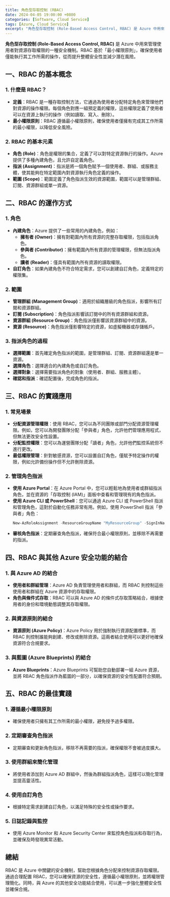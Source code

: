 ```yaml
---
title: 角色型存取控制 (RBAC)
date: 2024-04-05 19:00:00 +0800
categories: [Software, Cloud Service]
tags: [Azure, Cloud Service] 
excerpt: "角色型存取控制 (Role-Based Access Control, RBAC) 是 Azure 中用來管理使用者對資源存取權限的一種安全機制。"
---
```


**角色型存取控制 (Role-Based Access Control, RBAC)** 是 Azure 中用來管理使用者對資源存取權限的一種安全機制。RBAC 基於「最小權限原則」，確保使用者僅能執行其工作所需的操作，從而提升整體安全性並減少潛在風險。

## **一、RBAC 的基本概念**

### **1. 什麼是 RBAC？**
   - **定義**：RBAC 是一種存取控制方法，它通過為使用者分配特定角色來管理他們對資源的操作權限。每個角色對應一組預定義的權限，這些權限定義了使用者可以在資源上執行的操作（例如讀取、寫入、刪除）。
   - **最小權限原則**：RBAC 遵循最小權限原則，確保使用者僅擁有完成其工作所需的最小權限，以降低安全風險。

### **2. RBAC 的基本元素**
   - **角色 (Role)**：角色是權限的集合，定義了可以對特定資源執行的操作。Azure 提供了多種內建角色，且允許自定義角色。
   - **指派 (Assignment)**：指派是將一個角色賦予一個使用者、群組、或服務主體，使其能夠在特定範圍內對資源執行角色定義的操作。
   - **範圍 (Scope)**：範圍定義了角色指派生效的資源範圍，範圍可以是管理群組、訂閱、資源群組或單一資源。

## **二、RBAC 的運作方式**

### **1. 角色**
   - **內建角色**：Azure 提供了一些常用的內建角色，例如：
     - **擁有者 (Owner)**：擁有對範圍內所有資源的完整存取權限，包括指派角色。
     - **參與者 (Contributor)**：擁有範圍內所有資源的管理權限，但無法指派角色。
     - **讀者 (Reader)**：僅具有範圍內所有資源的讀取權限。
   - **自訂角色**：如果內建角色不符合特定需求，您可以創建自訂角色，定義特定的權限集。

### **2. 範圍**
   - **管理群組 (Management Group)**：適用於組織層級的角色指派，影響所有訂閱和資源群組。
   - **訂閱 (Subscription)**：角色指派影響該訂閱中的所有資源群組和資源。
   - **資源群組 (Resource Group)**：角色指派僅影響該資源群組中的資源。
   - **資源 (Resource)**：角色指派僅影響特定的資源，如虛擬機器或存儲帳戶。

### **3. 指派角色的過程**
   - **選擇範圍**：首先確定角色指派的範圍，是管理群組、訂閱、資源群組還是單一資源。
   - **選擇角色**：選擇適合的內建角色或自訂角色。
   - **選擇對象**：選擇需要指派角色的對象（使用者、群組、服務主體）。
   - **確認和指派**：確認配置後，完成角色的指派。

## **三、RBAC 的實踐應用**

### **1. 常見場景**
   - **分配資源管理權限**：使用 RBAC，您可以為不同團隊或部門分配資源管理權限。例如，您可以為開發團隊分配「參與者」角色，允許他們管理應用程式，但無法更改安全性設置。
   - **分配監控權限**：您可以為運營團隊分配「讀者」角色，允許他們監控系統但不進行更改。
   - **最低權限管理**：針對敏感資源，您可以設置自訂角色，僅賦予特定操作的權限，例如允許備份操作但不允許刪除資源。

### **2. 管理角色指派**
   - **使用 Azure Portal**：在 Azure Portal 中，您可以輕鬆地為使用者或群組指派角色，並在資源的「存取控制 (IAM)」面板中查看和管理現有的角色指派。
   - **使用 Azure CLI 或 PowerShell**：您可以通過 Azure CLI 或 PowerShell 指派和管理角色，這對於自動化任務非常有用。例如，使用 PowerShell 指派「參與者」角色：
     ```powershell
     New-AzRoleAssignment -ResourceGroupName "MyResourceGroup" -SignInName "user@example.com" -RoleDefinitionName "Contributor"
     ```
   - **審核角色指派**：定期審查角色指派，確保符合最小權限原則，並移除不再需要的指派。

## **四、RBAC 與其他 Azure 安全功能的結合**

### **1. 與 Azure AD 的結合**
   - **使用者和群組管理**：Azure AD 負責管理使用者和群組，而 RBAC 則控制這些使用者和群組在 Azure 資源中的存取權限。
   - **角色與條件式存取**：RBAC 可以與 Azure AD 的條件式存取策略結合，根據使用者的身份和環境動態調整其存取權限。

### **2. 與資源原則的結合**
   - **資源原則 (Azure Policy)**：Azure Policy 用於強制執行資源配置標準，而 RBAC 則控制誰能夠創建、修改或刪除資源。這兩者結合使用可以更好地確保資源符合合規要求。

### **3. 與藍圖 (Azure Blueprints) 的結合**
   - **Azure Blueprints**：Azure Blueprints 可幫助您自動部署一組 Azure 資源，並將 RBAC 角色指派作為藍圖的一部分，以確保資源的安全性配置符合預期。

## **五、RBAC 的最佳實踐**

### **1. 遵循最小權限原則**
   - 確保使用者只擁有其工作所需的最小權限，避免授予過多權限。

### **2. 定期審查角色指派**
   - 定期審查和更新角色指派，移除不再需要的指派，確保權限不會被過度擴大。

### **3. 使用群組來簡化管理**
   - 將使用者添加到 Azure AD 群組中，然後為群組指派角色，這樣可以簡化管理並提高靈活性。

### **4. 使用自訂角色**
   - 根據特定需求創建自訂角色，以滿足特殊的安全性或操作要求。

### **5. 日誌記錄與監控**
   - 使用 Azure Monitor 和 Azure Security Center 來監控角色指派和存取行為，並確保及時發現異常活動。

## **總結**

RBAC 是 Azure 中關鍵的安全機制，幫助您根據角色分配來控制資源存取權限。通過合理配置 RBAC，您可以確保資源的安全性，遵循最小權限原則，並將權限管理簡化。同時，與 Azure 的其他安全功能結合使用，可以進一步強化整體安全性並確保合規。
